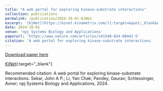 ```yaml
---
title: "A web portal for exploring kinase-substrate interactions"
collection: publications
permalink: /publication/2024-10-01-KiNet
excerpt: '[KiNet](https://kinet.kinametrix.com/){:target=&quot;_blank&quot;}'
date: 2024-10-01
venue: 'npj Systems Biology and Applications'
paperurl: 'https://www.nature.com/articles/s41540-024-00442-5'
citation: 'A web portal for exploring kinase-substrate interactions.   Sekar, John A P.; Li, Yan Chak; Pandey, Gaurav; Schlessinger, Avner; npj Systems Biology and Applications, 2024.'
---
```


<a href='https://www.nature.com/articles/s41540-024-00442-5'>Download paper here</a>

[KiNet](https://kinet.kinametrix.com/){:target=&quot;_blank&quot;}

Recommended citation: A web portal for exploring kinase-substrate interactions.   Sekar, John A P.; Li, Yan Chak; Pandey, Gaurav; Schlessinger, Avner; npj Systems Biology and Applications, 2024.